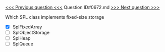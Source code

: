 [<<< Previous question <<<](0671.md)  Question ID#0672.md  [>>> Next question >>>](0673.md) 

Which SPL class implements fixed-size storage


- [x] SplFixedArray
- [ ] SplObjectStorage
- [ ] SplHeap
- [ ] SplQueue
